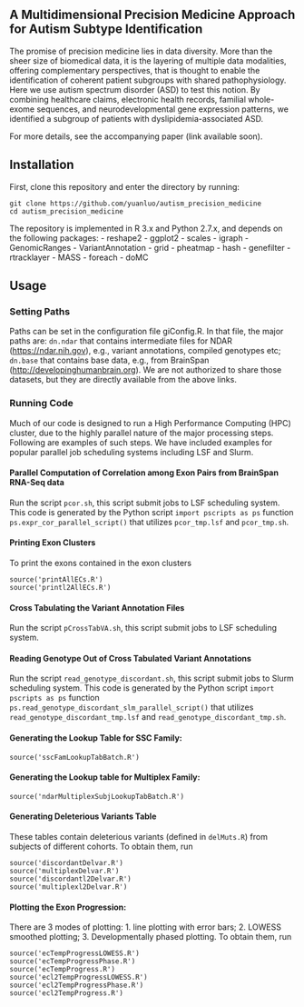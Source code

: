 A Multidimensional Precision Medicine Approach for Autism Subtype Identification
--------------------------------------------------------------------------------

The promise of precision medicine lies in data diversity. More than the sheer size of biomedical data, it is the layering of multiple data modalities, offering complementary perspectives, that is thought to enable the identification of coherent patient subgroups with shared pathophysiology. Here we use autism spectrum disorder (ASD) to test this notion. By combining healthcare claims, electronic health records, familial whole-exome sequences, and neurodevelopmental gene expression patterns, we identified a subgroup of patients with dyslipidemia-associated ASD.

For more details, see the accompanying paper (link available soon).

Installation
------------

First, clone this repository and enter the directory by running:

    git clone https://github.com/yuanluo/autism_precision_medicine
    cd autism_precision_medicine
    
The repository is implemented in R 3.x and Python 2.7.x, and depends on the following packages:
    - reshape2
    - ggplot2
    - scales
    - igraph
    - GenomicRanges
    - VariantAnnotation
    - grid
    - pheatmap
    - hash
    - genefilter
    - rtracklayer
    - MASS
    - foreach
    - doMC
    
Usage
-----
### Setting Paths

Paths can be set in the configuration file giConfig.R. In that file, the major paths are: `dn.ndar` that contains intermediate files for NDAR (https://ndar.nih.gov), e.g., variant annotations, compiled genotypes etc; `dn.base` that contains base data, e.g., from BrainSpan (http://developinghumanbrain.org). We are not authorized to share those datasets, but they are directly available from the above links.

### Running Code

Much of our code is designed to run a High Performance Computing (HPC) cluster, due to the highly parallel nature of the major processing steps. Following are examples of such steps. We have included examples for popular parallel job scheduling systems including LSF and Slurm.

#### Parallel Computation of Correlation among Exon Pairs from BrainSpan RNA-Seq data

Run the script `pcor.sh`, this script submit jobs to LSF scheduling system. This code is generated by the Python script `import pscripts as ps` function `ps.expr_cor_parallel_script()` that utilizes `pcor_tmp.lsf` and `pcor_tmp.sh`.

#### Printing Exon Clusters

To print the exons contained in the exon clusters

    source('printAllECs.R')
    source('printl2AllECs.R')

#### Cross Tabulating the Variant Annotation Files

Run the script `pCrossTabVA.sh`, this script submit jobs to LSF scheduling system.

#### Reading Genotype Out of Cross Tabulated Variant Annotations

Run the script `read_genotype_discordant.sh`, this script submit jobs to Slurm scheduling system. This code is generated by the Python script `import pscripts as ps` function `ps.read_genotype_discordant_slm_parallel_script()` that utilizes `read_genotype_discordant_tmp.lsf` and `read_genotype_discordant_tmp.sh`.

#### Generating the Lookup Table for SSC Family:

    source('sscFamLookupTabBatch.R')

#### Generating the Lookup table for Multiplex Family:

    source('ndarMultiplexSubjLookupTabBatch.R')

#### Generating Deleterious Variants Table

These tables contain deleterious variants (defined in `delMuts.R`) from subjects of different cohorts. To obtain them, run

    source('discordantDelvar.R')
    source('multiplexDelvar.R')
    source('discordantl2Delvar.R')
    source('multiplexl2Delvar.R')

#### Plotting the Exon Progression:

There are 3 modes of plotting: 1. line plotting with error bars; 2. LOWESS smoothed plotting; 3. Developmentally phased plotting. To obtain them, run 

    source('ecTempProgressLOWESS.R')
    source('ecTempProgressPhase.R')
    source('ecTempProgress.R')
    source('ecl2TempProgressLOWESS.R')
    source('ecl2TempProgressPhase.R')
    source('ecl2TempProgress.R')



    
    
